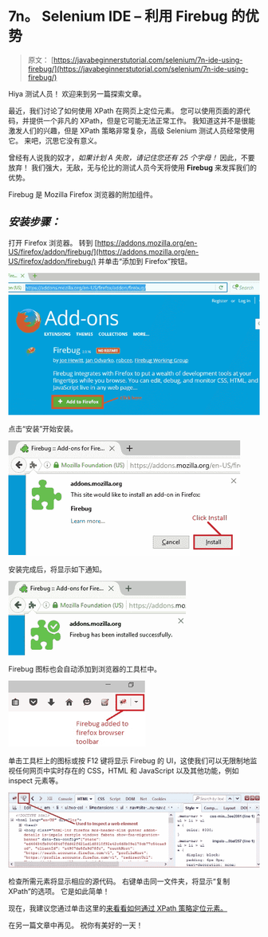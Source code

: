 # 7n。 Selenium IDE – 利用 Firebug 的优势

> 原文： [https://javabeginnerstutorial.com/selenium/7n-ide-using-firebug/](https://javabeginnerstutorial.com/selenium/7n-ide-using-firebug/)

Hiya 测试人员！ 欢迎来到另一篇探索文章。

最近，我们讨论了如何使用 XPath 在网页上定位元素。 您可以使用页面的源代码，并提供一个非凡的 XPath，但是它可能无法正常工作。 我知道这并不是很能激发人们的兴趣，但是 XPath 策略非常复杂，高级 Selenium 测试人员经常使用它。 来吧，沉思它没有意义。

曾经有人说我的奴才，*如果计划 A 失败，请记住您还有 25 个字母！* 因此，不要放弃！ 我们强大，无敌，无与伦比的测试人员今天将使用 **Firebug** 来发挥我们的优势。

Firebug 是 Mozilla Firefox 浏览器的附加组件。

## *安装步骤：*

打开 Firefox 浏览器。 转到 [https://addons.mozilla.org/en-US/firefox/addon/firebug/](https://addons.mozilla.org/en-US/firefox/addon/firebug/) 并单击“添加到 Firefox”按钮。

![Firebug addon](img/d3b620ff10d5f4a1356f6bbe63f8c54d.png)

点击“安装”开始安装。

![Firebug install](img/c4f2fbf7366b6b3e3a0569fba9d0008a.png)

安装完成后，将显示如下通知。

![Firebug installation success](img/2e77a52e5586f92a28bf70b4011ce29f.png)    

Firebug 图标也会自动添加到浏览器的工具栏中。

![Firebug toolbar icon](img/79d7b7225ed61673720bbfaa5b4c40f5.png)

单击工具栏上的图标或按 F12 键将显示 Firebug 的 UI，这使我们可以无限制地监视任何网页中实时存在的 CSS，HTML 和 JavaScript 以及其他功能，例如 inspect 元素等。

![Firebug GUI](img/7805f054cefe7be5f11828963f048a8a.png)

检查所需元素将显示相应的源代码。 右键单击同一文件夹，将显示“复制 XPath”的选项。 它是如此简单！

现在，我建议您通过单击这里的[来看看如何通过 XPath 策略定位元素。](https://javabeginnerstutorial.com/selenium/7l-ide-locating-elements-contd/)

在另一篇文章中再见。 祝你有美好的一天！

